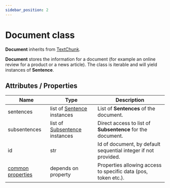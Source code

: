 ```yaml
---
sidebar_position: 2
---
```


# Document class

**Document** inherits from [TextChunk](https://lettria-doc.netlify.app/docs/python-sdk/TextChunk/what-is-textchunk).

**Document** stores the information for a document (for example an online review for a product or a news article). The class is iterable and will yield instances of **Sentence**.

## Attributes / Properties

| Name                                                                                   	| Type                                                                                               	| Description                                                    	|
|----------------------------------------------------------------------------------------	|----------------------------------------------------------------------------------------------------	|----------------------------------------------------------------	|
| sentences                                                                              	| list of [Sentence](https://lettria-doc.netlify.app/docs/python-sdk/sentence-class) instances       	| List of **Sentences** of the document.                         	|
| subsentences                                                                           	| list of [Subsentence](https://lettria-doc.netlify.app/docs/python-sdk/subsentence-class) instances 	| Direct access to list of **Subsentence** for the document.     	|
| id                                                                                     	| str                                                                                                	| Id of document, by default sequential integer if not provided. 	|
| [common properties](https://lettria-doc.netlify.app/docs/python-sdk/common-properties) 	| depends on property                                                                                	| Properties allowing access to specific data (pos, token etc.). 	|

